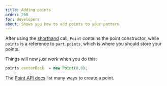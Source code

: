 ```yaml
---
title: Adding points
order: 260
for: developers
about: Shows you how to add points to your pattern
---
```


After using the [shorthand](/howtos/core/shorthand/) call, 
`Point` contains the point constructor, while `points` is a reference to `part.points`,
which is where you should store your points.

Things will now *just work* when you do this:

```js
points.centerBack  = new Point(0,0);
```

<Tip>

The [Point API docs](/reference/api/point/) list many ways to create a point.

</Tip>
